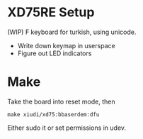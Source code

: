 # XD75RE Setup

(WIP) F keyboard for turkish, using unicode.

* Write down keymap in userspace
* Figure out LED indicators

# Make

Take the board into reset mode, then
```
make xiudi/xd75:bbaserdem:dfu
```
Either sudo it or set permissions in udev.
